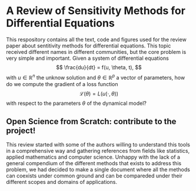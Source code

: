 # A Review of Sensitivity Methods for Differential Equations 

This respository contains all the text, code and figures used for the review paper about sentitivity methods for differential equations. This topic received different names in different communities, but the core problem is very simple and important. Given a system of differential equations 
$$
\frac{du}{dt} = f(u, \theta, t),
$$
with $u \in \mathbb R^n$ the unknow solution and $\theta \in \mathbb R^p$ a vector of parameters, how do we compute the gradient of a loss function 
$$
\mathcal L (\theta) = L ( u(\cdot, \theta) )
$$
with respect to the parameters $\theta$ of the dynamical model? 

## Open Science from Scratch: contribute to the project! 

This review started with some of the authors willing to understand this tools in a comprehensive way and gathering references from fields like statistics, applied mathematics and computer science. Unhappy with the lack of a general compendium of the different methods that exists to address this problem, we had decided to make a single document where all the methods can coexists under common ground and can be compareded under their different scopes and domains of applications.  
